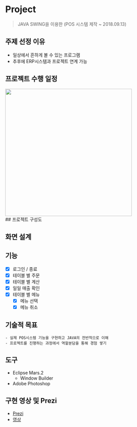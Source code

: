 # Project
> JAVA SWING을 이용한 (POS 시스템 제작 ~ 2018.09.13)

## 주제 선정 이유
 - 일상에서 흔하게 볼 수 있는 프로그램
 - 추후에 ERP시스템과 프로젝트 연계 가능

## 프로젝트 수행 일정
<div>
<img width="400" src="https://user-images.githubusercontent.com/35368554/52938647-88d82d80-33a5-11e9-853c-4915dafa8636.PNG">
 </div>
## 프로젝트 구성도


## 화면 설계


## 기능
- [x] 로그인 / 종료
- [x] 테이블 별 주문
- [x] 테이블 별 계산
- [x] 일일 매출 확인
- [x] 테이블 별 메뉴 
    - [x] 메뉴 선택
    - [x] 메뉴 취소
    
## 기술적 목표
    - 실제 POS시스템 기능을 구현하고 JAVA의 전반적으로 이해 
    - 프로젝트를 진행하는 과정에서 역할분담을 통해 경험 쌓기 

## 도구
- Eclipse Mars.2
    - Window Builder
- Adobe Photoshop

## 구현 영상 및 Prezi
- [Prezi](https://prezi.com/t04k1qa4m3nf/presentation/)
- [영상](https://www.youtube.com/watch?v=AEOrSamECMQ)
